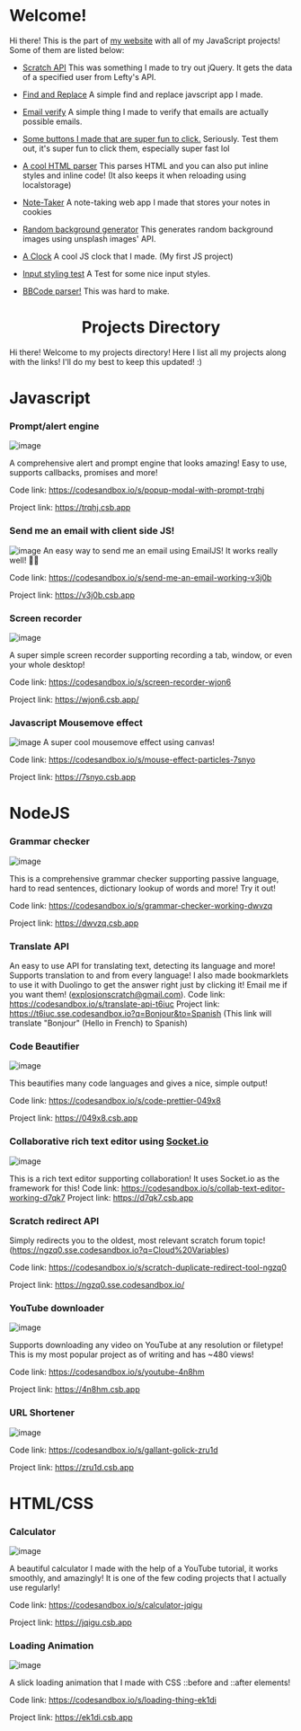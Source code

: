 # Welcome!

Hi there! This is the part of [my website](https://explosion-scratch.github.io) with all of my JavaScript projects! Some of them are listed below:

- [Scratch API](https://explosion-scratch.github.io/api.html)
  This was something I made to try out jQuery. It gets the data of a specified user from Lefty's API.
- [Find and Replace](https://explosion-scratch.github.io/find_and_replace.html)
  A simple find and replace javscript app I made.
- [Email verify](https://explosion-scratch.github.io/email_verify.html)
  A simple thing I made to verify that emails are actually possible emails.
- [Some buttons I made that are super fun to click.](buttons.html)
  Seriously. Test them out, it's super fun to click them, especially super fast lol

- [A cool HTML parser](html_parser.html)
  This parses HTML and you can also put inline styles and inline code! (It also keeps it when reloading using localstorage)

- [Note-Taker](notetaking.html)
  A note-taking web app I made that stores your notes in cookies

- [Random background generator](random_image.html)
  This generates random background images using unsplash images' API.

- [A Clock](clock.html)
  A cool JS clock that I made. (My first JS project)
- [Input styling test](https://explosion-scratch.github.io/input.html)
  A Test for some nice input styles.
- [BBCode parser!](https://explosion-scratch.github.io/to_bbcode.html)
  This was hard to make.

# <h1 align="center">Projects Directory</h1>
Hi there! Welcome to my projects directory! Here I list all my projects along with the links! I'll do my best to keep this updated! :)

# Javascript 

### Prompt/alert engine
![image](https://user-images.githubusercontent.com/61319150/103492249-264c7700-4def-11eb-8146-c349e28a6235.png)

A comprehensive alert and prompt engine that looks amazing! Easy to use, supports callbacks, promises and more! 

Code link: https://codesandbox.io/s/popup-modal-with-prompt-trqhj

Project link: https://trqhj.csb.app

### Send me an email with client side JS!
![image](https://user-images.githubusercontent.com/61319150/103492332-bee2f700-4def-11eb-8c3c-768fece1cba4.png)
An easy way to send me an email using EmailJS! It works really well! 👍🏻 

Code link: https://codesandbox.io/s/send-me-an-email-working-v3j0b

Project link: https://v3j0b.csb.app

### Screen recorder
![image](https://user-images.githubusercontent.com/61319150/103492295-7fb4a600-4def-11eb-8291-42a05a034ab7.png)

A super simple screen recorder supporting recording a tab, window, or even your whole desktop!

Code link: https://codesandbox.io/s/screen-recorder-wjon6

Project link: https://wjon6.csb.app/

### Javascript Mousemove effect
![image](https://user-images.githubusercontent.com/61319150/103492381-2305bb00-4df0-11eb-8736-47bc283e151e.png)
A super cool mousemove effect using canvas!

Code link: https://codesandbox.io/s/mouse-effect-particles-7snyo

Project link: https://7snyo.csb.app

# NodeJS

### Grammar checker
![image](https://user-images.githubusercontent.com/61319150/103491923-1469d480-4ded-11eb-94fd-ac68f2582a9b.png)

This is a comprehensive grammar checker supporting passive language, hard to read sentences, dictionary lookup of words and more! Try it out!

Code link: https://codesandbox.io/s/grammar-checker-working-dwvzq

Project link: https://dwvzq.csb.app

### Translate API
An easy to use API for translating text, detecting its language and more! Supports translation to and from every language! I also made bookmarklets to use it with Duolingo to get the answer right just by clicking it! Email me if you want them! (explosionscratch@gmail.com).
Code link: https://codesandbox.io/s/translate-api-t6iuc
Project link: https://t6iuc.sse.codesandbox.io?q=Bonjour&to=Spanish (This link will translate "Bonjour" (Hello in French) to Spanish)
### Code Beautifier
![image](https://user-images.githubusercontent.com/61319150/103492058-0799b080-4dee-11eb-8546-854ca3e6673e.png)

This beautifies many code languages and gives a nice, simple output!

Code link: https://codesandbox.io/s/code-prettier-049x8

Project link: https://049x8.csb.app

### Collaborative rich text editor using [Socket.io](https://socket.io)
![image](https://user-images.githubusercontent.com/61319150/103492202-d968a080-4dee-11eb-8d6c-6559a4b59410.png)

This is a rich text editor supporting collaboration! It uses Socket.io as the framework for this! 
Code link: https://codesandbox.io/s/collab-text-editor-working-d7qk7
Project link: https://d7qk7.csb.app
### Scratch redirect API
Simply redirects you to the oldest, most relevant scratch forum topic! (https://ngzq0.sse.codesandbox.io?q=Cloud%20Variables)

Code link: https://codesandbox.io/s/scratch-duplicate-redirect-tool-ngzq0

Project link: https://ngzq0.sse.codesandbox.io/

### YouTube downloader
![image](https://user-images.githubusercontent.com/61319150/103492480-c9ea5700-4df0-11eb-9360-4f437a9c32dc.png)

Supports downloading any video on YouTube at any resolution or filetype! This is my most popular project as of writing and has ~480 views!

Code link: https://codesandbox.io/s/youtube-4n8hm

Project link: https://4n8hm.csb.app

 ### URL Shortener
![image](https://user-images.githubusercontent.com/61319150/103492695-46316a00-4df2-11eb-812c-962d86a05a95.png)

Code link: https://codesandbox.io/s/gallant-golick-zru1d

Project link: https://zru1d.csb.app

# HTML/CSS

### Calculator
![image](https://user-images.githubusercontent.com/61319150/103492576-83e1c300-4df1-11eb-8501-6b7ffd6e05d2.png)

A beautiful calculator I made with the help of a YouTube tutorial, it works smoothly, and amazingly! It is one of the few coding projects that I actually use regularly!

Code link: https://codesandbox.io/s/calculator-jqigu

Project link: https://jqigu.csb.app

### Loading Animation
![image](https://user-images.githubusercontent.com/61319150/103492627-c3a8aa80-4df1-11eb-8d0e-24003f867224.png)

A slick loading animation that I made with CSS ::before and ::after elements!

Code link: https://codesandbox.io/s/loading-thing-ek1di

Project link: https://ek1di.csb.app

